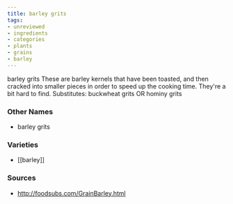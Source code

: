 ```yaml
---
title: barley grits
tags:
- unreviewed
- ingredients
- categories
- plants
- grains
- barley
---
```

barley grits These are barley kernels that have been toasted, and then cracked into smaller pieces in order to speed up the cooking time. They're a bit hard to find. Substitutes: buckwheat grits OR hominy grits

### Other Names

* barley grits

### Varieties

* [[barley]]

### Sources
* http://foodsubs.com/GrainBarley.html
